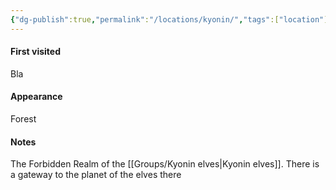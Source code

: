 ```yaml
---
{"dg-publish":true,"permalink":"/locations/kyonin/","tags":["location"],"noteIcon":"location"}
---
```


#### First visited
Bla
#### Appearance
Forest
#### Notes
The Forbidden Realm of the [[Groups/Kyonin elves\|Kyonin elves]]. There is a gateway to the planet of the elves there